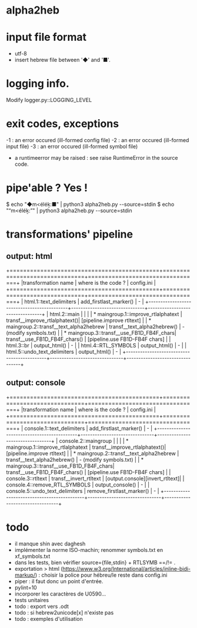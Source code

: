 # alpha2heb

# input file format
* utf-8
* insert hebrew file between '◆' and '■'.

# logging info.
Modify logger.py::LOGGING_LEVEL

# exit codes, exceptions
-1 : an error occured (ill-formed config file)
-2 : an error occured (ill-formed input file)
-3 : an error occured (ill-formed symbol file)

* a runtimeerror may be raised : see raise RuntimeError in the source code.

# pipe'able ? Yes !
$ echo "◆m<éléḵ:■" | python3 alpha2heb.py --source=stdin
$ echo "“m<éléḵ:”" | python3 alpha2heb.py --source=stdin

# transformations' pipeline
## output: html

+============================================+===============================+=================================+
|transformation name                         | where is the code ?           | config.ini                      |
+============================================+===============================+=================================+
| html.1::text_delimiters                    | add_firstlast_marker()        | -                               |
+--------------------------------------------+-------------------------------+---------------------------------+
| html.2::main                               |                               |                                 |
|  * maingroup.1::improve_rtlalphatext       | transf__improve_rtlalphatext()| [pipeline.improve rtltext]      |
|  * maingroup.2::transf__text_alpha2hebrew  | transf__text_alpha2hebrew()   | - (modify symbols.txt)          |
|  * maingroup.3::transf__use_FB1D_FB4F_chars| transf__use_FB1D_FB4F_chars() | [pipeline.use FB1D-FB4F chars]  |
| html.3::br                                 | output_html()                 | -                               |
| html.4::RTL_SYMBOLS                        | output_html()                 | -                               |
| html.5::undo_text_delimiters               | output_html()                 | -                               |
+--------------------------------------------+-------------------------------+---------------------------------+

## output: console

+============================================+===============================+=================================+
|transformation name                         | where is the code ?           | config.ini                      |
+============================================+===============================+=================================+
| console.1::text_delimiters                 | add_firstlast_marker()        | -                               |
+--------------------------------------------+-------------------------------+---------------------------------+
| console.2::maingroup                       |                               |                                 |
|  * maingroup.1::improve_rtlalphatext       | transf__improve_rtlalphatext()| [pipeline.improve rtltext]      |
|  * maingroup.2::transf__text_alpha2hebrew  | transf__text_alpha2hebrew()   | - (modify symbols.txt)          |
|  * maingroup.3::transf__use_FB1D_FB4F_chars| transf__use_FB1D_FB4F_chars() | [pipeline.use FB1D-FB4F chars]  |
| console.3::rtltext                         | transf__invert_rtltext        | [output.console][invert_rtltext]|
| console.4::remove_RTL_SYMBOLS              | output_console()              | -                               |
| console.5::undo_text_delimiters            | remove_firstlast_marker()     | -                               |
+--------------------------------------------+-------------------------------+---------------------------------+

# todo
- il manque shin avec daghesh
- implémenter la norme ISO-machin; renommer symbols.txt en xf_symbols.txt
- dans les tests, bien vérifier source={file,stdin} + RTLSYMB ==/!= .
- exportation > html (https://www.w3.org/International/articles/inline-bidi-markup/) : choisir la police pour hébreu/le reste dans config.ini
- piper : il faut donc un point d'entrée.
- pylint=10
- incorporer les caractères de U0590...
- tests unitaires
- todo : export vers .odt
- todo : si hebrew2unicode[x] n'existe pas
- todo : exemples d'utilisation
